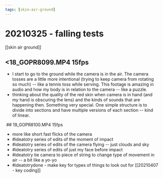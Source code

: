 ```yaml
---
tags: [skin-air-ground] 
---
```


# 20210325 - falling tests

[[skin air ground]]

## <18_GOPR8099.MP4 15fps
- I start to go to the ground while the camera is in the air. The camera tosses are a little more intentional (trying to keep camera from rotating so much) -- like a tennis toss while serving. This footage is amazing in audio and how my body is in relation to the camera -- like a puzzle.
- thinking about the quality of the red skin when camera is in hand (and my hand is obscuring the lens) and the kinds of sounds that are happening then. Something very special. One simple structure is to divide into sections and have multiple versions of each section -- kind of linear. 

 ## 19_GOPR8100.MP4 15fps
 
 - more like short fast flicks of the camera
 - #ideatotry series of edits of the moment of impact
 - #ideatotry series of edits of the camera flying -- just clouds and sky
 - #ideatotry series of edits of just my face before impact
 - #ideatotry tie camera to piece of string to change type of movement in air -- a bit like a yo-yo
 - #ideatotrydone - make key for types of things to look out for [[20210407 - key coding]]

